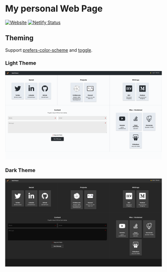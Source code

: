 # My personal Web Page

[![Website](https://img.shields.io/website?up_message=noelmace.com&url=https%3A%2F%2Fnoelmace.com)](https://noelmace.com)
[![Netlify Status](https://api.netlify.com/api/v1/badges/1c79fd5e-63f1-4790-a751-9ab1536ab793/deploy-status)](https://app.netlify.com/sites/noelmace-page/deploys)

## Theming

Support [prefers-color-scheme](https://developer.mozilla.org/docs/Web/CSS/@media/prefers-color-scheme) and [toggle](https://github.com/GoogleChromeLabs/dark-mode-toggle).

### Light Theme

[![capture](/docs/capture-light.png)](https://noelmace.com/)

### Dark Theme

[![capture dark theme](/docs/capture-dark.png)](https://noelmace.com/?theme=dark)
